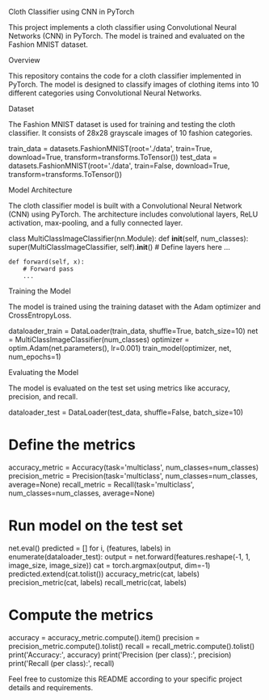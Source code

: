 Cloth Classifier using CNN in PyTorch


This project implements a cloth classifier using Convolutional Neural Networks (CNN) in PyTorch. The model is trained and evaluated on the Fashion MNIST dataset.

Overview

This repository contains the code for a cloth classifier implemented in PyTorch. The model is designed to classify images of clothing items into 10 different categories using Convolutional Neural Networks.

Dataset

The Fashion MNIST dataset is used for training and testing the cloth classifier. It consists of 28x28 grayscale images of 10 fashion categories.

train_data = datasets.FashionMNIST(root='./data', train=True, download=True, transform=transforms.ToTensor())
test_data = datasets.FashionMNIST(root='./data', train=False, download=True, transform=transforms.ToTensor())


Model Architecture


The cloth classifier model is built with a Convolutional Neural Network (CNN) using PyTorch. The architecture includes convolutional layers, ReLU activation, max-pooling, and a fully connected layer.

class MultiClassImageClassifier(nn.Module):
    def __init__(self, num_classes):
        super(MultiClassImageClassifier, self).__init__()
        # Define layers here
        ...

    def forward(self, x):
        # Forward pass
        ...


Training the Model


The model is trained using the training dataset with the Adam optimizer and CrossEntropyLoss.

dataloader_train = DataLoader(train_data, shuffle=True, batch_size=10)
net = MultiClassImageClassifier(num_classes)
optimizer = optim.Adam(net.parameters(), lr=0.001)
train_model(optimizer, net, num_epochs=1)


Evaluating the Model


The model is evaluated on the test set using metrics like accuracy, precision, and recall.

dataloader_test = DataLoader(test_data, shuffle=False, batch_size=10)

# Define the metrics
accuracy_metric = Accuracy(task='multiclass', num_classes=num_classes)
precision_metric = Precision(task='multiclass', num_classes=num_classes, average=None)
recall_metric = Recall(task='multiclass', num_classes=num_classes, average=None)

# Run model on the test set
net.eval()
predicted = []
for i, (features, labels) in enumerate(dataloader_test):
    output = net.forward(features.reshape(-1, 1, image_size, image_size))
    cat = torch.argmax(output, dim=-1)
    predicted.extend(cat.tolist())
    accuracy_metric(cat, labels)
    precision_metric(cat, labels)
    recall_metric(cat, labels)

# Compute the metrics
accuracy = accuracy_metric.compute().item()
precision = precision_metric.compute().tolist()
recall = recall_metric.compute().tolist()
print('Accuracy:', accuracy)
print('Precision (per class):', precision)
print('Recall (per class):', recall)


Feel free to customize this README according to your specific project details and requirements.

